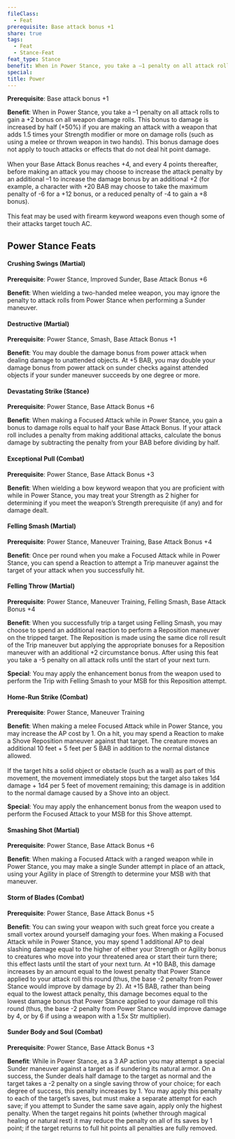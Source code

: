 ```yaml
---
fileClass:
  - Feat
prerequisite: Base attack bonus +1
share: true
tags:
  - Feat
  - Stance-Feat
feat_type: Stance
benefit: When in Power Stance, you take a –1 penalty on all attack rolls to gain a +2 bonus on all weapon damage rolls. This bonus to damage is increased by half (+50%) if you are making an attack with a weapon that adds 1.5 times your Strength modifier or more on damage rolls (such as using a melee or thrown weapon in two hands). This bonus damage does not apply to touch attacks or effects that do not deal hit point damage.<br><br>When your Base Attack Bonus reaches +4, and every 4 points thereafter, before making an attack you may choose to increase the attack penalty by an additional –1 to increase the damage bonus by an additional +2 (for example, a character with +20 BAB may choose to take the maximum penalty of -6 for a +12 bonus, or a reduced penalty of -4 to gain a +8 bonus).<br><br>This feat may be used with firearm keyword weapons even though some of their attacks target touch AC.
special: 
title: Power
---
```

**Prerequisite**: Base attack bonus +1

**Benefit**: When in Power Stance, you take a –1 penalty on all attack rolls to gain a +2 bonus on all weapon damage rolls. This bonus to damage is increased by half (+50%) if you are making an attack with a weapon that adds 1.5 times your Strength modifier or more on damage rolls (such as using a melee or thrown weapon in two hands). This bonus damage does not apply to touch attacks or effects that do not deal hit point damage.<br><br>When your Base Attack Bonus reaches +4, and every 4 points thereafter, before making an attack you may choose to increase the attack penalty by an additional –1 to increase the damage bonus by an additional +2 (for example, a character with +20 BAB may choose to take the maximum penalty of -6 for a +12 bonus, or a reduced penalty of -4 to gain a +8 bonus).<br><br>This feat may be used with firearm keyword weapons even though some of their attacks target touch AC.
## Power Stance Feats

<h4><span><p>Crushing Swings (Martial)</p></span></h4><p><span><p><b>Prerequisite</b>:    Power Stance, Improved Sunder, Base Attack Bonus +6<br></p></span></p><p><span><p><b>Benefit</b>:    When wielding a two-handed melee weapon, you may ignore the penalty to attack rolls from Power Stance when performing a Sunder maneuver.<br></p></span></p><h4><span><p>Destructive (Martial)</p></span></h4><p><span><p><b>Prerequisite</b>:    Power Stance, Smash, Base Attack Bonus +1<br></p></span></p><p><span><p><b>Benefit</b>:    You may double the damage bonus from power attack when dealing damage to unattended objects. At +5 BAB, you may double your damage bonus from power attack on sunder checks against attended objects if your sunder maneuver succeeds by one degree or more.<br></p></span></p><h4><span><p>Devastating Strike (Stance)</p></span></h4><p><span><p><b>Prerequisite</b>:    Power Stance, Base Attack Bonus +6<br></p></span></p><p><span><p><b>Benefit</b>:    When making a Focused Attack while in Power Stance, you gain a bonus to damage rolls equal to half your Base Attack Bonus. If your attack roll includes a penalty from making additional attacks, calculate the bonus damage by subtracting the penalty from your BAB before dividing by half.<br></p></span></p><h4><span><p>Exceptional Pull (Combat)</p></span></h4><p><span><p><b>Prerequisite</b>:    Power Stance, Base Attack Bonus +3<br></p></span></p><p><span><p><b>Benefit</b>:    When wielding a bow keyword weapon that you are proficient with while in Power Stance, you may treat your Strength as 2 higher for determining if you meet the weapon’s Strength prerequisite (if any) and for damage dealt.<br></p></span></p><h4><span><p>Felling Smash (Martial)</p></span></h4><p><span><p><b>Prerequisite</b>:    Power Stance, Maneuver Training, Base Attack Bonus +4<br></p></span></p><p><span><p><b>Benefit</b>:    Once per round when you make a Focused Attack while in Power Stance, you can spend a Reaction to attempt a Trip maneuver against the target of your attack when you successfully hit.<br></p></span></p><h4><span><p>Felling Throw (Martial)</p></span></h4><p><span><p><b>Prerequisite</b>:    Power Stance, Maneuver Training, Felling Smash, Base Attack Bonus +4<br></p></span></p><p><span><p><b>Benefit</b>:    When you successfully trip a target using Felling Smash, you may choose to spend an additional reaction to perform a Reposition maneuver on the tripped target. The Reposition is made using the same dice roll result of the Trip maneuver but applying the appropriate bonuses for a Reposition maneuver with an additional +2 circumstance bonus. After using this feat you take a -5 penalty on all attack rolls until the start of your next turn.<br></p></span></p><p><span><p><b>Special</b>:    You may apply the enhancement bonus from the weapon used to perform the Trip with Felling Smash to your MSB for this Reposition attempt.<br></p></span></p><h4><span><p>Home-Run Strike (Combat)</p></span></h4><p><span><p><b>Prerequisite</b>:    Power Stance, Maneuver Training<br></p></span></p><p><span><p><b>Benefit</b>:    When making a melee Focused Attack while in Power Stance, you may increase the AP cost by 1. On a hit, you may spend a Reaction to make a Shove Reposition maneuver against that target. The creature moves an additional 10 feet + 5 feet per 5 BAB in addition to the normal distance allowed.<br><br>If the target hits a solid object or obstacle (such as a wall) as part of this movement, the movement immediately stops but the target also takes 1d4 damage + 1d4 per 5 feet of movement remaining; this damage is in addition to the normal damage caused by a Shove into an object.<br></p></span></p><p><span><p><b>Special</b>:    You may apply the enhancement bonus from the weapon used to perform the Focused Attack to your MSB for this Shove attempt.<br></p></span></p><h4><span><p>Smashing Shot (Martial)</p></span></h4><p><span><p><b>Prerequisite</b>:    Power Stance, Base Attack Bonus +6<br></p></span></p><p><span><p><b>Benefit</b>:    When making a Focused Attack with a ranged weapon while in Power Stance, you may make a single Sunder attempt in place of an attack, using your Agility in place of Strength to determine your MSB with that maneuver.<br></p></span></p><h4><span><p>Storm of Blades (Combat)</p></span></h4><p><span><p><b>Prerequisite</b>:    Power Stance, Base Attack Bonus +5<br></p></span></p><p><span><p><b>Benefit</b>:    You can swing your weapon with such great force you create a small vortex around yourself damaging your foes. When making a Focused Attack while in Power Stance, you may spend 1 additional AP to deal slashing damage equal to the higher of either your Strength or Agility bonus to creatures who move into your threatened area or start their turn there; this effect lasts until the start of your next turn. At +10 BAB, this damage increases by an amount equal to the lowest penalty that Power Stance applied to your attack roll this round (thus, the base -2 penalty from Power Stance would improve by damage by 2). At +15 BAB, rather than being equal to the lowest attack penalty, this damage becomes equal to the lowest damage bonus that Power Stance applied to your damage roll this round (thus, the base -2 penalty from Power Stance would improve damage by 4, or by 6 if using a weapon with a 1.5x Str multiplier).<br></p></span></p><h4><span><p>Sunder Body and Soul (Combat)</p></span></h4><p><span><p><b>Prerequisite</b>:    Power Stance, Base Attack Bonus +3<br></p></span></p><p><span><p><b>Benefit</b>:    While in Power Stance, as a 3 AP action you may attempt a special Sunder maneuver against a target as if sundering its natural armor. On a success, the Sunder deals half damage to the target as normal and the target takes a -2 penalty on a single saving throw of your choice; for each degree of success, this penalty increases by 1. You may apply this penalty to each of the target’s saves, but must make a separate attempt for each save; if you attempt to Sunder the same save again, apply only the highest penalty. When the target regains hit points (whether through magical healing or natural rest) it may reduce the penalty on all of its saves by 1 point; if the target returns to full hit points all penalties are fully removed.<br></p></span></p>